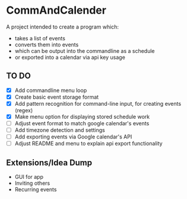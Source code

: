 # CommAndCalender

A project intended to create a program which:

- takes a list of events
- converts them into events
- which can be output into the commandline as a schedule
- or exported into a calendar via api key usage

## TO DO

- [x] Add commandline menu loop
- [x] Create basic event storage format
- [x] Add pattern recognition for command-line input, for creating events (regex)
- [x] Make menu option for displaying stored schedule work
- [ ] Adjust event format to match google calendar's events
- [ ] Add timezone detection and settings
- [ ] Add exporting events via Google calendar's API
- [ ] Adjust README and menu to explain api export functionality

## Extensions/Idea Dump

- GUI for app
- Inviting others
- Recurring events
